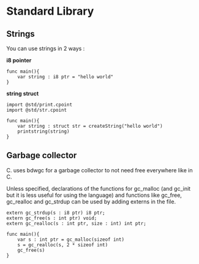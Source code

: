# Standard Library

## Strings

You can use strings in 2 ways : 

**i8 pointer**

```
func main(){
    var string : i8 ptr = "hello world"
}
```



**string struct**

```
import @std/print.cpoint
import @std/str.cpoint

func main(){
    var string : struct str = createString("hello world")
    printstring(string)
}
```



## Garbage collector

C. uses bdwgc for a garbage collector to not need free everywhere like in C.

Unless specified, declarations of the functions for gc_malloc (and gc_init but it is less useful for using the language) and functions like gc_free, gc_realloc and gc_strdup can be used by adding externs in the file.

```
extern gc_strdup(s : i8 ptr) i8 ptr;
extern gc_free(s : int ptr) void;
extern gc_realloc(s : int ptr, size : int) int ptr;

func main(){
    var s : int ptr = gc_malloc(sizeof int)
    s = gc_realloc(s, 2 * sizeof int)
    gc_free(s)    
}
```
